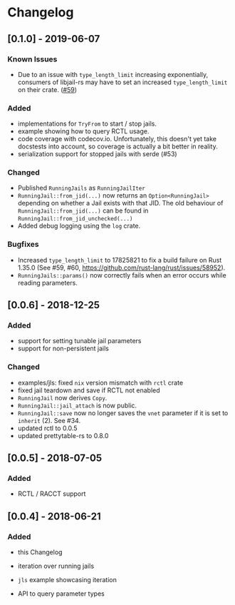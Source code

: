 # Changelog

## [0.1.0] - 2019-06-07

### Known Issues
* Due to an issue with `type_length_limit` increasing exponentially,
  consumers of libjail-rs may have to set an increased `type_length_limit`
  on their crate.
  ([#59](https://github.com/fubarnetes/libjail-rs/issues/59))

### Added

* implementations for `TryFrom` to start / stop jails.
* example showing how to query RCTL usage.
* code coverage with codecov.io. Unfortunately, this doesn't yet take docstests
  into account, so coverage is actually a bit better in reality.
* serialization support for stopped jails with serde (#53)

### Changed

* Published `RunningJails` as `RunningJailIter`
* `RunningJail::from_jid(...)` now returns an `Option<RunningJail>` depending on
  whether a Jail exists with that JID. The old behaviour of
  `RunningJail::from_jid(...)` can be found in
  `RunningJail::from_jid_unchecked(...)`
* Added debug logging using the `log` crate.

### Bugfixes
* Increased `type_length_limit` to 17825821 to fix a build failure on
  Rust 1.35.0 (See #59, #60, https://github.com/rust-lang/rust/issues/58952).
* `RunningJails::params()` now correctly fails when an error occurs while
  reading parameters.

## [0.0.6] - 2018-12-25

### Added
* support for setting tunable jail parameters
* support for non-persistent jails

### Changed
* examples/jls: fixed `nix` version mismatch with `rctl` crate
* fixed jail teardown and save if RCTL not enabled
* `RunningJail` now derives `Copy`.
* `RunningJail::jail_attach` is now public.
* `RunningJail::save` now no longer saves the `vnet` parameter if it is set to
  `inherit` (2). See #34.
* updated rctl to 0.0.5
* updated prettytable-rs to 0.8.0

## [0.0.5] - 2018-07-05

### Added
* RCTL / RACCT support

## [0.0.4] - 2018-06-21

### Added
* this Changelog

* iteration over running jails
* `jls` example showcasing iteration
* API to query parameter types
